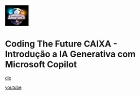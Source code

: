 ![alt text](image.png)

# Coding The Future CAIXA - Introdução a IA Generativa com Microsoft Copilot

[dio](https://web.dio.me/course/coding-the-future-caixa-introducao-a-ia-generativa-com-microsoft-copilot/learning/dd2816bd-bad3-495c-ac29-75c8ca99b432)

[youtube](https://www.youtube.com/playlist?list=PLUFkgDlXfnjtvGqibplnc6icC7BDfT5EH)
